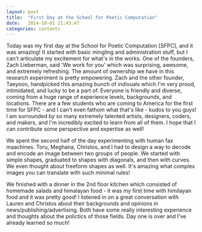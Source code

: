 ```yaml
---
layout: post
title:  "First Day at the School for Poetic Computation"
date:   2014-10-01 21:43:47
categories: contents
---
```

Today was my  first day at the School for Poetic Computation [SFPC], and it was amazing! It started with basic mingling and administration stuff, but I can't articulate my excitement for what's in the works. One of the founders, Zach Lieberman, said 'We work for you' which was surprising, awesome, and extremely refreshing. The amount of ownership we have in this research experiment is pretty empowering. Zach and the other founder, Taeyoon, handpicked this amazing bunch of indivuals which I'm very proud, intimidated, and lucky to be a part of. Everyone is friendly and diverse, coming from a huge range of experience levels, backgrounds, and locations. There are a few students who are coming to America for the first time for SFPC - and I can't even fathom what that's like - kudos to you guys! I am surrounded by so many extremely talented artists, designers, coders, and makers, and I'm incredibly excited to learn from all of them. I hope that I can contribute some perspective and expertise as well!

We spent the second half of the day experimenting with human fax maachines. Toru, Meghana, Christos, and I had to design a way to decode and encode an image between two groups of people. We started with simple shapes, graduated to shapes with diagonals, and then with curves. We even thought about freeform shapes as well. It's amazing what complex images you can translate with such minimal rules!

We finished with a dinner in the 2nd floor kitchen which consisted of homemade salads and himalayan food - it was my first time with himilayan food and it was pretty good! I listened in on a great conversation with Lauren and Christos about their backgrounds and opinions in news/publishing/advertising. Both have some really interesting experience and thoughts about the polictics of those fields. Day one is over and I've already learned so much!
